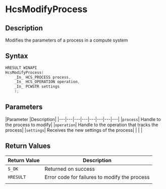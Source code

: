 # HcsModifyProcess

## Description

Modifies the parameters of a process in a compute system

## Syntax

```cpp
HRESULT WINAPI
HcsModifyProcess(
    _In_ HCS_PROCESS process,
    _In_ HCS_OPERATION operation,
    _In_ PCWSTR settings
    );
```

## Parameters

|Parameter     |Description|
|---|---|---|---|---|---|---|---|
|`process`| Handle to the process to modify|
|`operation`| Handle to the operation that tracks the process|
|`settings`| Receives the new settings of the process|
|    |    |

## Return Values

|Return Value | Description|
|---|---|
|`S_OK`| Returned on success|
|`HRESULT`|Error code for failures to modify the process|
|    |    |

